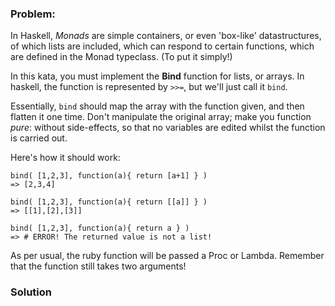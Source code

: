 ### Problem:
<p>In Haskell, <em>Monads</em> are simple containers, or even &apos;box-like&apos; datastructures, of which lists are included, which can respond to certain functions, which are defined in the Monad typeclass. (To put it simply!)</p>
<p>In this kata, you must implement the <strong>Bind</strong> function for lists, or arrays. In haskell, the function is represented by <code>&gt;&gt;=</code>, but we&apos;ll just call it <code>bind</code>.</p>
<p>Essentially, <code>bind</code> should map the array with the function given, and then flatten it one time. Don&apos;t manipulate the original array; make you function <em>pure</em>: without side-effects, so that no variables are edited whilst the function is carried out.</p>
<p>Here&apos;s how it should work:</p>
<pre style="display: none;"><code class="language-coffeescript">bind( [<span class="hljs-number">1</span>,<span class="hljs-number">2</span>,<span class="hljs-number">3</span>], <span class="hljs-function"><span class="hljs-params">(a)</span> -&gt;</span> [a+<span class="hljs-number">1</span>] )
=&gt; [<span class="hljs-number">2</span>,<span class="hljs-number">3</span>,<span class="hljs-number">4</span>]

bind( [<span class="hljs-number">1</span>,<span class="hljs-number">2</span>,<span class="hljs-number">3</span>], <span class="hljs-function"><span class="hljs-params">(a)</span> -&gt;</span> [[a]] )
=&gt; [[<span class="hljs-number">1</span>],[<span class="hljs-number">2</span>],[<span class="hljs-number">3</span>]]

bind( [<span class="hljs-number">1</span>,<span class="hljs-number">2</span>,<span class="hljs-number">3</span>], <span class="hljs-function"><span class="hljs-params">(a)</span> -&gt;</span> a )
=&gt; <span class="hljs-comment"># ERROR! The returned value is not a list!</span></code></pre>
<pre><code class="language-javascript">bind( [1,2,3], function(a){ return [a+1] } )
=&gt; [2,3,4]

bind( [1,2,3], function(a){ return [[a]] } )
=&gt; [[1],[2],[3]]

bind( [1,2,3], function(a){ return a } )
=&gt; # ERROR! The returned value is not a list!</code></pre>
<pre style="display: none;"><code class="language-python">bind( [1,2,3], lambda a: [a+1] )
=&gt; [2,3,4]

bind( [1,2,3], lambda a: [[a]] )
=&gt; [[1],[2],[3]]

bind( [1,2,3], lambda a: a )
=&gt; # ERROR! The returned value is not a list!</code></pre>
<pre style="display: none;"><code class="language-ruby">bind( [<span class="hljs-number">1</span>,<span class="hljs-number">2</span>,<span class="hljs-number">3</span>] ) {<span class="hljs-params">|a|</span> [a+<span class="hljs-number">1</span>] }
=&gt; [<span class="hljs-number">2</span>,<span class="hljs-number">3</span>,<span class="hljs-number">4</span>]

bind( [<span class="hljs-number">1</span>,<span class="hljs-number">2</span>,<span class="hljs-number">3</span>] ) {<span class="hljs-params">|a|</span> [[a]] }
=&gt; [[<span class="hljs-number">1</span>],[<span class="hljs-number">2</span>],[<span class="hljs-number">3</span>]]

bind( [<span class="hljs-number">1</span>,<span class="hljs-number">2</span>,<span class="hljs-number">3</span>] ) {<span class="hljs-params">|a|</span> a }
=&gt; <span class="hljs-comment"># ERROR! The returned value is not a list!</span></code></pre>
<pre style="display: none;"><code class="language-clojure">(bind [1 2 3]  #(do [(+ % 1)]) )
=&gt; [2,3,4]

(bind [1 2 3]  #(do [[ % ]]) )
=&gt; [[1],[2],[3]]

(bind [1 2 3]  #(do %) )
=&gt; # ERROR! The returned value is not a list!</code></pre>
<pre style="display: none;"><code class="language-java">bind(Arrays.asList(<span class="hljs-number">1</span>,<span class="hljs-number">2</span>,<span class="hljs-number">3</span>), i -&gt; Arrays.asList((<span class="hljs-keyword">int</span>)i + <span class="hljs-number">1</span>))
<span class="hljs-comment">//=&gt; [2,3,4]</span>

bind(Arrays.asList(<span class="hljs-number">1</span>,<span class="hljs-number">2</span>,<span class="hljs-number">3</span>), i -&gt; Arrays.asList(Arrays.asList(i)));
<span class="hljs-comment">//=&gt; [[1],[2],[3]]</span>

bind(Arrays.asList(<span class="hljs-number">3</span>,<span class="hljs-number">4</span>,<span class="hljs-number">5</span>), i -&gt; i);
<span class="hljs-comment">//=&gt; # ERROR! Java does this on its own! You can&apos;t even compile! Strong typing FTW!</span></code></pre>
<p>As per usual, the ruby function will be passed a Proc or Lambda. Remember that the function still takes two arguments!</p>

### Solution
